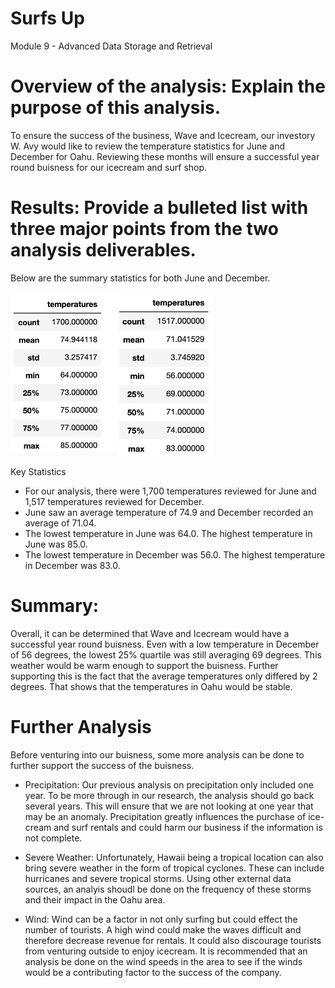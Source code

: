 # Surfs Up
Module 9 - Advanced Data Storage and Retrieval


# Overview of the analysis: Explain the purpose of this analysis.
To ensure the success of the business, Wave and Icecream, our investory W. Avy would like to review the temperature statistics for June and December for Oahu.    Reviewing these months will ensure a successful year round buisness for our icecream and surf shop.

# Results: Provide a bulleted list with three major points from the two analysis deliverables. 
Below are the summary statistics for both June and December.

<img src="June_statistics.png" width="170">           <img src="December_statistics.png" width="150"> 


Key Statistics
- For our analysis, there were 1,700 temperatures reviewed for June and 1,517 temperatures reviewed for December.
- June saw an average temperature of 74.9 and December recorded an average of 71.04.
- The lowest temperature in June was 64.0.   The highest temperature in June was 85.0.
- The lowest temperature in December was 56.0.   The highest temperature in December was 83.0.

# Summary: 
Overall, it can be determined that Wave and Icecream would have a successful year round buisness.   Even with a low temperature in December of 56 degrees, the lowest 25% quartile was still averaging 69 degrees.    This weather would be warm enough to support the buisness.   Further supporting this is the fact that the average temperatures only differed by 2 degrees.   That shows that the temperatures in Oahu would be stable.

# Further Analysis
Before venturing into our buisness, some more analysis can be done to further support the success of the buisness. 

- Precipitation:  Our previous analysis on precipitation only included one year.    To be more through in our research, the analysis should go back several years.   This will ensure that we are not looking at one year that may be an anomaly.   Precipitation greatly influences the purchase of ice-cream and surf rentals and could harm our business if the information is not complete.

- Severe Weather:   Unfortunately, Hawaii being a tropical location can also bring severe weather in the form of tropical cyclones.   These can include hurricanes and severe tropical storms.    Using other external data sources, an analyis shoudl be done on the frequency of these storms and their impact in the Oahu area.

- Wind:   Wind can be a factor in not only surfing but could effect the number of tourists.    A high wind could make the waves difficult and therefore decrease revenue for rentals.    It could also discourage tourists from venturing outside to enjoy icecream.   It is recommended that an analysis be done on the wind speeds in the area to see if the winds would be a contributing factor to the success of the company.
